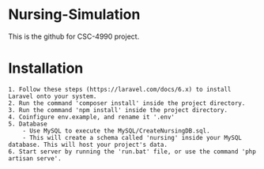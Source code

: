 # Nursing-Simulation
This is the github for CSC-4990 project.

# Installation
	1. Follow these steps (https://laravel.com/docs/6.x) to install Laravel onto your system.
	2. Run the command 'composer install' inside the project directory.
	3. Run the command 'npm install' inside the project directory.
	4. Coinfigure env.example, and rename it '.env'
	5. Database
		- Use MySQL to execute the MySQL/CreateNursingDB.sql.
		- This will create a schema called 'nursing' inside your MySQL database. This will host your project's data.
	6. Start server by running the 'run.bat' file, or use the command 'php artisan serve'.
    
    
    
   
